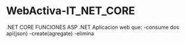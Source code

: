 # WebActiva-IT_NET_CORE
.NET CORE  FUNCIONES  ASP .NET  Aplicacion web que: -consume dos api(json) -create(agregate) -elimina 
